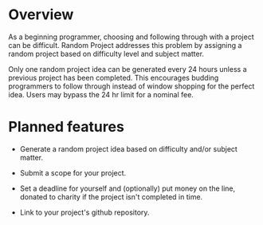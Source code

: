 # Overview

As a beginning programmer, choosing and following through with a project can be difficult. Random Project addresses this problem by assigning a random project based on difficulty level and subject matter.

Only one random project idea can be generated every 24 hours unless a previous project has been completed. This encourages budding programmers to follow through instead of window shopping for the perfect idea. Users may bypass the 24 hr limit for a nominal fee.

# Planned features

* Generate a random project idea based on difficulty and/or subject matter.

* Submit a scope for your project.

* Set a deadline for yourself and (optionally) put money on the line, donated to charity if the project isn't completed in time.

* Link to your project's github repository.
